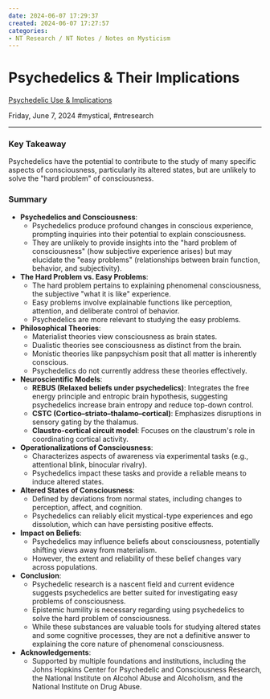 ```yaml
---
date: 2024-06-07 17:29:37
created: 2024-06-07 17:27:57
categories:
- NT Research / NT Notes / Notes on Mysticism
---
```


# Psychedelics & Their Implications

[Psychedelic Use & Implications](https://www.ncbi.nlm.nih.gov/pmc/articles/PMC8378075/ "https://www.ncbi.nlm.nih.gov/pmc/articles/PMC8378075/")  

Friday, June 7, 2024 #mystical, #ntresearch

* * *

  

### Key Takeaway

Psychedelics have the potential to contribute to the study of many specific aspects of consciousness, particularly its altered states, but are unlikely to solve the "hard problem" of consciousness.

### Summary

- **Psychedelics and Consciousness**:
    - Psychedelics produce profound changes in conscious experience, prompting inquiries into their potential to explain consciousness.
    - They are unlikely to provide insights into the "hard problem of consciousness" (how subjective experience arises) but may elucidate the "easy problems" (relationships between brain function, behavior, and subjectivity).
- **The Hard Problem vs. Easy Problems**:
    - The hard problem pertains to explaining phenomenal consciousness, the subjective "what it is like" experience.
    - Easy problems involve explainable functions like perception, attention, and deliberate control of behavior.
    - Psychedelics are more relevant to studying the easy problems.
- **Philosophical Theories**:
    - Materialist theories view consciousness as brain states.
    - Dualistic theories see consciousness as distinct from the brain.
    - Monistic theories like panpsychism posit that all matter is inherently conscious.
    - Psychedelics do not currently address these theories effectively.
- **Neuroscientific Models**:
    - **REBUS (Relaxed beliefs under psychedelics)**: Integrates the free energy principle and entropic brain hypothesis, suggesting psychedelics increase brain entropy and reduce top-down control.
    - **CSTC (Cortico–striato–thalamo–cortical)**: Emphasizes disruptions in sensory gating by the thalamus.
    - **Claustro-cortical circuit model**: Focuses on the claustrum's role in coordinating cortical activity.
- **Operationalizations of Consciousness**:
    - Characterizes aspects of awareness via experimental tasks (e.g., attentional blink, binocular rivalry).
    - Psychedelics impact these tasks and provide a reliable means to induce altered states.
- **Altered States of Consciousness**:
    - Defined by deviations from normal states, including changes to perception, affect, and cognition.
    - Psychedelics can reliably elicit mystical-type experiences and ego dissolution, which can have persisting positive effects.
- **Impact on Beliefs**:
    - Psychedelics may influence beliefs about consciousness, potentially shifting views away from materialism.
    - However, the extent and reliability of these belief changes vary across populations.
- **Conclusion**:
    - Psychedelic research is a nascent field and current evidence suggests psychedelics are better suited for investigating easy problems of consciousness.
    - Epistemic humility is necessary regarding using psychedelics to solve the hard problem of consciousness.
    - While these substances are valuable tools for studying altered states and some cognitive processes, they are not a definitive answer to explaining the core nature of phenomenal consciousness.
- **Acknowledgements**:
    - Supported by multiple foundations and institutions, including the Johns Hopkins Center for Psychedelic and Consciousness Research, the National Institute on Alcohol Abuse and Alcoholism, and the National Institute on Drug Abuse.